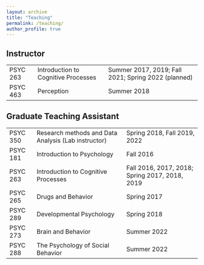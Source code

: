 ```yaml
---
layout: archive
title: "Teaching"
permalink: /teaching/
author_profile: true
---
```


## Instructor
|        |                                    |                                                    |
|--------|------------------------------------|----------------------------------------------------|
|PSYC 263|Introduction to Cognitive Processes |Summer 2017, 2019; Fall 2021; Spring 2022 (planned) |  
|PSYC 463|Perception                          |Summer 2018                                         |


## Graduate Teaching Assistant
|        |                                                   |                                              |
|--------|---------------------------------------------------|----------------------------------------------|
|PSYC 350|Research methods and Data Analysis (Lab instructor)|Spring 2018, Fall 2019, 2022                 |  
|PSYC 181|Introduction to Psychology                         |Fall 2016                                     |
|PSYC 263|Introduction to Cognitive Processes                |Fall 2016, 2017, 2018; Spring 2017, 2018, 2019|
|PSYC 265|Drugs and Behavior                                 |Spring 2017                                   |
|PSYC 289|Developmental Psychology                           |Spring 2018                                   |
|PSYC 273|Brain and Behavior                                 |Summer 2022                                   |
|PSYC 288|The Psychology of Social Behavior                  |Summer 2022                                   |

